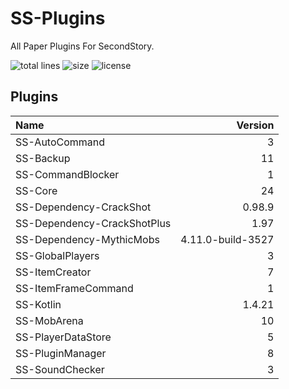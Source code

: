 # SS-Plugins
All Paper Plugins For SecondStory.

![total lines](https://img.shields.io/tokei/lines/github/SecondStoryServer/SS-Plugins) ![size](https://img.shields.io/github/repo-size/SecondStoryServer/SS-Plugins?label=size) ![license](https://img.shields.io/github/license/SecondStoryServer/SS-Plugins)

## Plugins

<!-- Generate Versions -->
| Name | Version |
|:-----|--------:|
| SS-AutoCommand | 3 |
| SS-Backup | 11 |
| SS-CommandBlocker | 1 |
| SS-Core | 24 |
| SS-Dependency-CrackShot | 0.98.9 |
| SS-Dependency-CrackShotPlus | 1.97 |
| SS-Dependency-MythicMobs | 4.11.0-build-3527 |
| SS-GlobalPlayers | 3 |
| SS-ItemCreator | 7 |
| SS-ItemFrameCommand | 1 |
| SS-Kotlin | 1.4.21 |
| SS-MobArena | 10 |
| SS-PlayerDataStore | 5 |
| SS-PluginManager | 8 |
| SS-SoundChecker | 3 |
<!-- Generate Versions -->
